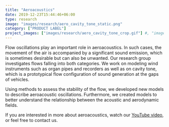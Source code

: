 ```yaml
---
title: "Aeroacoustics"
date: 2019-12-23T15:44:46+06:00
type: research
image: "images/research/aero_cavity_tone_static.png"
category: ["PRODUCT LABEL"]
project_images: ["images/research/aero_cavity_tone_crop.gif"] #, "images/research/jet_instab_crop.gif"]
---
```


Flow oscillations play an important role in aeroacoustics. In such cases, the movement of the air is accompanied by a significant sound emission, which is sometimes desirable but can also be unwanted. Our research group investigates flows falling into both categories. We work on modeling wind instruments such as organ pipes and recorders as well as on cavity tone, which is a prototypical flow configuration of sound generation at the gaps of vehicles. 

Using methods to assess the stability of the flow, we developed new models to describe aeroacoustic oscillations. Furthermore, we created models to better understand the relationship between the acoustic and aerodynamic fields.

If you are interested in more about aeroacoustics, watch our [YouTube video](https://youtu.be/4OTqRtpf764), or feel free to contact us.
